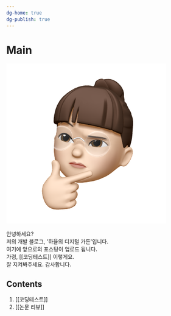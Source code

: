 ```yaml
---
dg-home: true
dg-publish: true
---
```


# Main
![me](./assets/my-mimoticon.png)

안녕하세요?  
저의 개발 블로그, '하율의 디지털 가든'입니다.  
여기에 앞으로의 포스팅이 업로드 됩니다.  
가령, [[코딩테스트]] 이렇게요.  
잘 지켜봐주세요. 감사합니다.  

## Contents
1. [[코딩테스트]]
2. [[논문 리뷰]]

